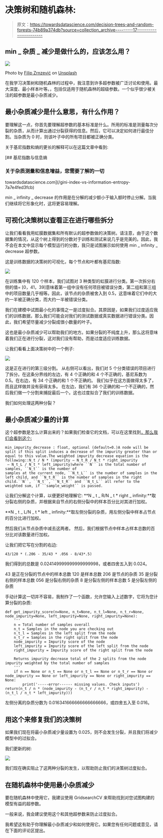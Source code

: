 # 决策树和随机森林:

> 原文：<https://towardsdatascience.com/decision-trees-and-random-forests-74b89a374db?source=collection_archive---------17----------------------->

## min _ 杂质 _ 减少是做什么的，应该怎么用？

![](img/5196e4c847e491adb9940bfaf0959e7e.png)

Photo by [Filip Zrnzević](https://unsplash.com/@filipz?utm_source=unsplash&utm_medium=referral&utm_content=creditCopyText) on [Unsplash](https://unsplash.com/search/photos/trees?utm_source=unsplash&utm_medium=referral&utm_content=creditCopyText)

在我学习决策树和随机森林的过程中，我注意到许多超参数被广泛讨论和使用。最大深度、最小样本叶等。，包括仅适用于随机森林的超级参数。一个似乎很少被关注的超参数是最小杂质减少。

## **最小杂质减少是什么意思，有什么作用？**

要理解这一点，你首先要理解超参数的基本标准是什么。所用的标准是测量每次分裂的杂质，从而计算出通过分裂获得的信息。然后，它可以决定如何进行最佳分割。当杂质为 0 时，则该叶子中的所有项目都被正确分类。

关于基尼指数和熵的更长的解释可以在这篇文章中看到:

[](/gini-index-vs-information-entropy-7a7e4fed3fcb) [## 基尼指数与信息熵

### 关于杂质测量和信息增益，您需要了解的一切

towardsdatascience.com](/gini-index-vs-information-entropy-7a7e4fed3fcb) 

min _ infinity _ decrease 的作用是在分解的减少额小于输入额时停止分解。当我们继续将它形象化时，这将更容易理解。

## 可视化决策树以查看正在进行哪些拆分

让我们看看我用虹膜数据集和所有默认的超参数做的决策树。请注意，由于这个数据集的情况，从这个树上得到的分数对于训练和测试来说几乎是完美的。因此，我不会在本文中显示每个模型运行的分数，我只是试图展示如何使用 min _ infinity _ decrease 超参数。

这是训练数据的决策树的可视化，每个节点和叶都有基尼指数:

![](img/2bb768a29a8b109157423adb17e35720.png)

在训练集中有 120 个样本，我们试图对 3 种类型的虹膜进行分类。第一次拆分右侧的值= [0，41，39]意味着第一组中没有任何项目被错误分类，第二组和第三组中的项目数量几乎相等。因此，该节点的杂质被舍入到 0.5，这意味着它们中的大约一半被正确分类，而大约一半被错误分类。

我们在建模中试图最小化的事情之一是过度拟合。其原因是，如果我们过度适应我们的训练数据，那么我们可能会对我们的测试数据或真实数据进行错误分类。因此，我们希望尽量减少分裂成很小数量的叶子。

这也是最小杂质减少可以帮助我们的地方。如果分裂的不纯度上升，那么这将意味着我们正在进行分裂，这对我们没有帮助，而是过度适应训练数据。

让我们看看上面决策树中的一个例子:

![](img/727389a695d814198a1055395f2acfa6.png)

这是正在进行的第三级分割。
从右侧可以看出，我们对 5 个分类错误的项目进行了拆分。在这条分界线的左边，有 4 个正确的和 4 个不正确的，基尼系数为 0.5。在右边，有 34 个正确的和 1 个不正确的。
我们似乎在这方面做得太多了，而且这样做并没有获得太多。
在左边，我们有 36 个正确的和一个不正确的，然后我们做一个分割来捕捉最后一个。这也过度拟合了我们的训练数据。

我们如何处理这两种分裂？

## 最小杂质减少量的计算

这个超参数是怎么计算出来的？如果我们检查它的文档，可以在这里找到[，那么我们会看到这个:](https://scikit-learn.org/stable/modules/generated/sklearn.tree.DecisionTreeClassifier.html)

```
min_impurity_decrease : float, optional (default=0.)A node will be split if this split induces a decrease of the impurity greater than or equal to this value.The weighted impurity decrease equation is the following::N_t / N * (impurity — N_t_R / N_t * right_impurity
 — N_t_L / N_t * left_impurity)where ``N`` is the total number of samples, ``N_t`` is the number of
samples at the current node, ``N_t_L`` is the number of samples in the left child, and ``N_t_R`` is the number of samples in the right child.``N``, ``N_t``, ``N_t_R`` and ``N_t_L`` all refer to the weighted sum, if ``sample_weight`` is passed.
```

让我们分解这个计算，以便更好地理解它:
**N _ t _ R/N _ t * right _ infinity:**取分裂右侧的杂质，并根据来自节点的右侧分裂中的样本百分比对其进行加权。

**N _ t _ L/N _ t * left _ infinity:**取左侧分裂的杂质，用左侧分裂中样本占节点的百分比进行加权。

然后我们从节点杂质中减去这两者。
然后，我们根据节点中样本占样本总数的百分比对该数量进行加权。

让我们把它写在分割的右边:

```
43/120 * (.206 - 35/43 * .056 - 8/43*.5)
```

我们得到的总数是 0.024149999999999999998，或者四舍五入到 0.024。

43 是正在分裂的节点中的样本总数
120 是样本总数
206 是节点的杂质
35 是分裂右侧的样本总数
056 是分裂右侧的杂质
8 是分裂左侧的样本总数
5 是分裂左侧的杂质

手动计算这一切并不容易，我制作了一个函数，允许您输入上述数字，它将为您计算分裂的杂质:

```
def get_impurity_score(n=None, n_t=None, n_t_l=None, n_t_r=None, node_impurity=None, left_impurity=None, right_impurity=None):
    '''
    n = Total number of samples overall
    n_t = Samples in the node you are checking out
    n_t_l = Samples in the left split from the node
    n_t_r = Samples in the right split from the node
    node_impurity = Impurity score of the node
    left_impurity = Impurity score of the left split from the node
    right_impurity = Impurity score of the right split from the node

    Returns impurity decrease total of the 2 splits from the node impurity weighted by the total number of samples
    '''
    if n == None or n_t == None or n_t_l == None or n_t_r == None or node_impurity == None or left_impurity == None or right_impurity == None:
        print('-----error------ missing values. Check inputs') return(n_t / n * (node_impurity - (n_t_r / n_t * right_impurity) - (n_t_l / n_t * left_impurity)))
```

左侧分离的杂质分数为 0.016341666666666666666，或四舍五入至 0.016。

## **用这个来修复我们的决策树**

如果我们现在将最小杂质减少量设置为 0.025，则不会发生分裂，并且我们将减少模型中的过拟合。

我们更新的树:

![](img/d5ae6801c35eae0eed4e2826136f1591.png)

我们现在确实阻止了这两种分裂的发生，以帮助防止我们的决策树过度拟合。

## 在随机森林中使用最小杂质减少

要在随机森林中使用它，我建议使用 GridsearchCV 来帮助找到对您试图构建的模型有益的超参数。

一般来说，我会建议使用这个和其他超参数来防止过度拟合。

我希望这有助于你理解最小杂质减少和如何使用它。如果您有任何问题或意见，请在下面的评论区提出。